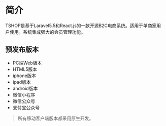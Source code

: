 # 简介

TSHOP是基于Laravel5.5和React.js的一款开源B2C电商系统。适用于单商家用户使用。系统集成强大的会员管理功能。


## 预发布版本

- PC端Web版本
- HTML5版本
- iphone版本
- ipad版本
- android版本
- 微信小程序
- 微信公众号
- 支付宝公众号

> 所有移动客户端版本都采用原生开发。

